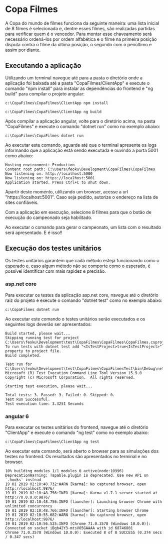 # Copa Filmes
A Copa do mundo de filmes funciona da seguinte maneira: uma lista inicial de 8 filmes é
selecionada e, dentre esses filmes, são realizadas partidas para verificar quem é o vencedor.
Para montar esse chaveamento será necessário ordená-los por ordem alfabética e o filme
na primeira posição disputa contra o filme da última posição, o segundo com o penúltimo e
assim por diante. 

## Executando a aplicação
Utilizando um terminal navegue até para a pasta o diretório onde a aplicação foi baixada até a pasta "CopaFilmes/ClientApp" e execute o comando "npm install" para instalar as dependências do frontend e "ng build" para compilar o projeto angular:
```
c:\CopaFilmes\CopaFilmes\ClientApp npm install

c:\CopaFilmes\CopaFilmes\ClientApp ng build
```


Após compilar a aplicação angular, volte para o diretório acima, na pasta "CopaFilmes" e execute o comando "dotnet run" como no exemplo abaixo:
```
c:\CopaFilmes\CopaFilmes dotnet run
```
Ao executar este comando, aguarde até que o terminal apresente os logs informando que a aplicação está sendo executada e ouvindo a porta 5001 como abaixo:

```
Hosting environment: Production
Content root path: C:\Users\feoku\Development\CopaFilmes\CopaFilmes
Now listening on: http://localhost:5000
Now listening on: https://localhost:5001
Application started. Press Ctrl+C to shut down.
```

Apartir deste momento, utilizando um browser, acesse a url "https://localhost:5001". Caso seja pedido, autorize o endereço na lista de sites confiáveis. 

Com a aplicação em execução, selecione 8 filmes para que o botão de execução do campeonado seja habilitado. 

Ao executar o comando para gerar o campeonato, um lista com o resultado será apresentado. E é isso!!


## Execução dos testes unitários
Os testes unitários garantem que cada método esteja funcionando como o esperado e, caso algum método não se comporte como o esperado, é possível identificar com mais rapidez e precisão. 

### asp.net core
Para executar os testes da aplicação asp.net core, navegue até o diretório raiz do projeto e execute o comando "dotnet test" como no exemplo abaixo:
```
c:\CopaFilmes dotnet run
```

Ao executar este comando o testes unitários serão executados e os seguintes logs deverão ser apresentados:
```
Build started, please wait...
Skipping running test for project C:\Users\feoku\Development\test\CopaFilmes\CopaFilmes\CopaFilmes.csproj. To run tests with dotnet test add "<IsTestProject>true<IsTestProject>" property to project file.
Build completed.

Test run for C:\Users\feoku\Development\test\CopaFilmes\CopaFilmesTest\bin\Debug\netcoreapp2.1\CopaFilmesTest.dll(.NETCoreApp,Version=v2.1)
Microsoft (R) Test Execution Command Line Tool Version 15.9.0
Copyright (c) Microsoft Corporation.  All rights reserved.

Starting test execution, please wait...

Total tests: 3. Passed: 3. Failed: 0. Skipped: 0.
Test Run Successful.
Test execution time: 3.3251 Seconds
```

### angular 6
Para executar os testes unitários do frontend, navegue até o diretório "ClientApp" e execute o comando "ng test" como no exemplo abaixo:
```
c:\CopaFilmes\CopaFilmes\ClientApp ng test
```

Ao executar este comando, será aberto o browser para as simulações dos testes no frontend. Os resultados são apresentados no terminal e no browser. 

```
10% building modules 1/1 modules 0 active(node:10996) DeprecationWarning: Tapable.plugin is deprecated. Use new API on `.hooks` instead
19 01 2019 02:10:48.732:WARN [karma]: No captured browser, open http://localhost:9876/
19 01 2019 02:10:48.756:INFO [karma]: Karma v1.7.1 server started at http://0.0.0.0:9876/
19 01 2019 02:10:48.756:INFO [launcher]: Launching browser Chrome with unlimited concurrency
19 01 2019 02:10:48.766:INFO [launcher]: Starting browser Chrome                                                                19 01 2019 02:10:55.682:WARN [karma]: No captured browser, open http://localhost:9876/
19 01 2019 02:10:56.525:INFO [Chrome 71.0.3578 (Windows 10.0.0)]: Connected on socket iBgb42Y3-mtsVO5GAAAA with id 68746801
Chrome 71.0.3578 (Windows 10.0.0): Executed 8 of 8 SUCCESS (0.374 secs / 0.347 secs)
```